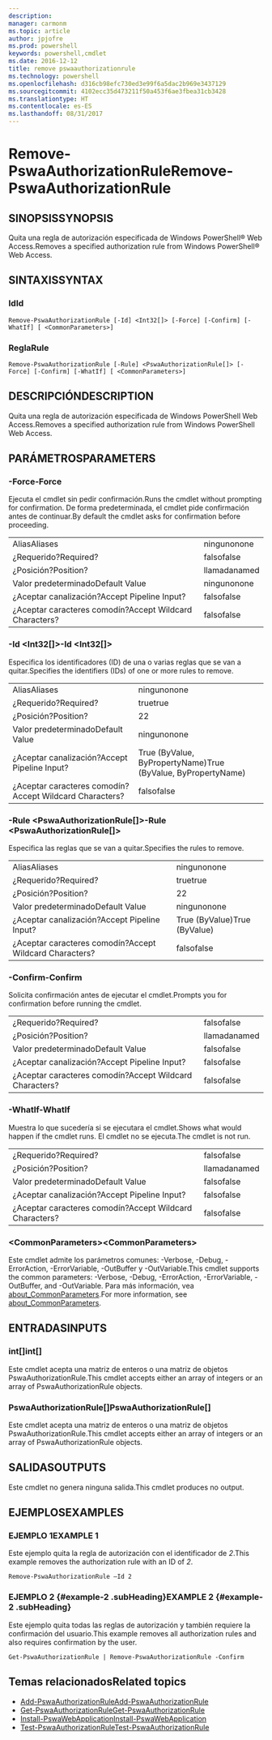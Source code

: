 ```yaml
---
description: 
manager: carmonm
ms.topic: article
author: jpjofre
ms.prod: powershell
keywords: powershell,cmdlet
ms.date: 2016-12-12
title: remove pswaauthorizationrule
ms.technology: powershell
ms.openlocfilehash: d316cb98efc730ed3e99f6a5dac2b969e3437129
ms.sourcegitcommit: 4102ecc35d473211f50a453f6ae3fbea31cb3428
ms.translationtype: HT
ms.contentlocale: es-ES
ms.lasthandoff: 08/31/2017
---
```

#  <a name="remove-pswaauthorizationrule"></a><span data-ttu-id="68273-103">Remove-PswaAuthorizationRule</span><span class="sxs-lookup"><span data-stu-id="68273-103">Remove-PswaAuthorizationRule</span></span>

##  <a name="synopsis"></a><span data-ttu-id="68273-104">SINOPSIS</span><span class="sxs-lookup"><span data-stu-id="68273-104">SYNOPSIS</span></span>

<span data-ttu-id="68273-105">Quita una regla de autorización especificada de Windows PowerShell® Web Access.</span><span class="sxs-lookup"><span data-stu-id="68273-105">Removes a specified authorization rule from Windows PowerShell® Web Access.</span></span>

## <a name="syntax"></a><span data-ttu-id="68273-106">SINTAXIS</span><span class="sxs-lookup"><span data-stu-id="68273-106">SYNTAX</span></span>

###  <a name="id"></a><span data-ttu-id="68273-107">Id</span><span class="sxs-lookup"><span data-stu-id="68273-107">Id</span></span>
```
Remove-PswaAuthorizationRule [-Id] <Int32[]> [-Force] [-Confirm] [-WhatIf] [ <CommonParameters>]
```

### <a name="rule"></a><span data-ttu-id="68273-108">Regla</span><span class="sxs-lookup"><span data-stu-id="68273-108">Rule</span></span>
```
Remove-PswaAuthorizationRule [-Rule] <PswaAuthorizationRule[]> [-Force] [-Confirm] [-WhatIf] [ <CommonParameters>]
```

## <a name="description"></a><span data-ttu-id="68273-109">DESCRIPCIÓN</span><span class="sxs-lookup"><span data-stu-id="68273-109">DESCRIPTION</span></span>

<span data-ttu-id="68273-110">Quita una regla de autorización especificada de Windows PowerShell Web Access.</span><span class="sxs-lookup"><span data-stu-id="68273-110">Removes a specified authorization rule from Windows PowerShell Web Access.</span></span>

## <a name="parameters"></a><span data-ttu-id="68273-111">PARÁMETROS</span><span class="sxs-lookup"><span data-stu-id="68273-111">PARAMETERS</span></span>

### <a name="-force"></a><span data-ttu-id="68273-112">-Force</span><span class="sxs-lookup"><span data-stu-id="68273-112">-Force</span></span>

<span data-ttu-id="68273-113">Ejecuta el cmdlet sin pedir confirmación.</span><span class="sxs-lookup"><span data-stu-id="68273-113">Runs the cmdlet without prompting for confirmation.</span></span> <span data-ttu-id="68273-114">De forma predeterminada, el cmdlet pide confirmación antes de continuar.</span><span class="sxs-lookup"><span data-stu-id="68273-114">By default the cmdlet asks for confirmation before proceeding.</span></span>

|||  
|-|-|
| <span data-ttu-id="68273-115">Alias</span><span class="sxs-lookup"><span data-stu-id="68273-115">Aliases</span></span>                              | <span data-ttu-id="68273-116">ninguno</span><span class="sxs-lookup"><span data-stu-id="68273-116">none</span></span>                                 |
| <span data-ttu-id="68273-117">¿Requerido?</span><span class="sxs-lookup"><span data-stu-id="68273-117">Required?</span></span>                            | <span data-ttu-id="68273-118">falso</span><span class="sxs-lookup"><span data-stu-id="68273-118">false</span></span>                                |
| <span data-ttu-id="68273-119">¿Posición?</span><span class="sxs-lookup"><span data-stu-id="68273-119">Position?</span></span>                            | <span data-ttu-id="68273-120">llamada</span><span class="sxs-lookup"><span data-stu-id="68273-120">named</span></span>                                |
| <span data-ttu-id="68273-121">Valor predeterminado</span><span class="sxs-lookup"><span data-stu-id="68273-121">Default Value</span></span>                        | <span data-ttu-id="68273-122">ninguno</span><span class="sxs-lookup"><span data-stu-id="68273-122">none</span></span>                                 |
| <span data-ttu-id="68273-123">¿Aceptar canalización?</span><span class="sxs-lookup"><span data-stu-id="68273-123">Accept Pipeline Input?</span></span>               | <span data-ttu-id="68273-124">falso</span><span class="sxs-lookup"><span data-stu-id="68273-124">false</span></span>                                |
| <span data-ttu-id="68273-125">¿Aceptar caracteres comodín?</span><span class="sxs-lookup"><span data-stu-id="68273-125">Accept Wildcard Characters?</span></span>          | <span data-ttu-id="68273-126">falso</span><span class="sxs-lookup"><span data-stu-id="68273-126">false</span></span>                                |

### <a name="-id-ltint32gt"></a><span data-ttu-id="68273-127">-Id &lt;Int32\[\]&gt;</span><span class="sxs-lookup"><span data-stu-id="68273-127">-Id &lt;Int32\[\]&gt;</span></span>

<span data-ttu-id="68273-128">Especifica los identificadores (ID) de una o varias reglas que se van a quitar.</span><span class="sxs-lookup"><span data-stu-id="68273-128">Specifies the identifiers (IDs) of one or more rules to remove.</span></span>

|||  
|-|-|
| <span data-ttu-id="68273-129">Alias</span><span class="sxs-lookup"><span data-stu-id="68273-129">Aliases</span></span>                              | <span data-ttu-id="68273-130">ninguno</span><span class="sxs-lookup"><span data-stu-id="68273-130">none</span></span>                                 |
| <span data-ttu-id="68273-131">¿Requerido?</span><span class="sxs-lookup"><span data-stu-id="68273-131">Required?</span></span>                            | <span data-ttu-id="68273-132">true</span><span class="sxs-lookup"><span data-stu-id="68273-132">true</span></span>                                 |
| <span data-ttu-id="68273-133">¿Posición?</span><span class="sxs-lookup"><span data-stu-id="68273-133">Position?</span></span>                            | <span data-ttu-id="68273-134">2</span><span class="sxs-lookup"><span data-stu-id="68273-134">2</span></span>                                    |
| <span data-ttu-id="68273-135">Valor predeterminado</span><span class="sxs-lookup"><span data-stu-id="68273-135">Default Value</span></span>                        | <span data-ttu-id="68273-136">ninguno</span><span class="sxs-lookup"><span data-stu-id="68273-136">none</span></span>                                 |
| <span data-ttu-id="68273-137">¿Aceptar canalización?</span><span class="sxs-lookup"><span data-stu-id="68273-137">Accept Pipeline Input?</span></span>               | <span data-ttu-id="68273-138">True (ByValue, ByPropertyName)</span><span class="sxs-lookup"><span data-stu-id="68273-138">True (ByValue, ByPropertyName)</span></span>       |
| <span data-ttu-id="68273-139">¿Aceptar caracteres comodín?</span><span class="sxs-lookup"><span data-stu-id="68273-139">Accept Wildcard Characters?</span></span>          | <span data-ttu-id="68273-140">falso</span><span class="sxs-lookup"><span data-stu-id="68273-140">false</span></span>                                |

### <a name="-rule-ltpswaauthorizationrulegt"></a><span data-ttu-id="68273-141">-Rule &lt;PswaAuthorizationRule\[\]&gt;</span><span class="sxs-lookup"><span data-stu-id="68273-141">-Rule &lt;PswaAuthorizationRule\[\]&gt;</span></span>

<span data-ttu-id="68273-142">Especifica las reglas que se van a quitar.</span><span class="sxs-lookup"><span data-stu-id="68273-142">Specifies the rules to remove.</span></span>

|||  
|-|-|
| <span data-ttu-id="68273-143">Alias</span><span class="sxs-lookup"><span data-stu-id="68273-143">Aliases</span></span>                              | <span data-ttu-id="68273-144">ninguno</span><span class="sxs-lookup"><span data-stu-id="68273-144">none</span></span>                                 |
| <span data-ttu-id="68273-145">¿Requerido?</span><span class="sxs-lookup"><span data-stu-id="68273-145">Required?</span></span>                            | <span data-ttu-id="68273-146">true</span><span class="sxs-lookup"><span data-stu-id="68273-146">true</span></span>                                 |
| <span data-ttu-id="68273-147">¿Posición?</span><span class="sxs-lookup"><span data-stu-id="68273-147">Position?</span></span>                            | <span data-ttu-id="68273-148">2</span><span class="sxs-lookup"><span data-stu-id="68273-148">2</span></span>                                    |
| <span data-ttu-id="68273-149">Valor predeterminado</span><span class="sxs-lookup"><span data-stu-id="68273-149">Default Value</span></span>                        | <span data-ttu-id="68273-150">ninguno</span><span class="sxs-lookup"><span data-stu-id="68273-150">none</span></span>                                 |
| <span data-ttu-id="68273-151">¿Aceptar canalización?</span><span class="sxs-lookup"><span data-stu-id="68273-151">Accept Pipeline Input?</span></span>               | <span data-ttu-id="68273-152">True (ByValue)</span><span class="sxs-lookup"><span data-stu-id="68273-152">True (ByValue)</span></span>                       |
| <span data-ttu-id="68273-153">¿Aceptar caracteres comodín?</span><span class="sxs-lookup"><span data-stu-id="68273-153">Accept Wildcard Characters?</span></span>          | <span data-ttu-id="68273-154">falso</span><span class="sxs-lookup"><span data-stu-id="68273-154">false</span></span>                                |

### <a name="-confirm"></a><span data-ttu-id="68273-155">-Confirm</span><span class="sxs-lookup"><span data-stu-id="68273-155">-Confirm</span></span>

<span data-ttu-id="68273-156">Solicita confirmación antes de ejecutar el cmdlet.</span><span class="sxs-lookup"><span data-stu-id="68273-156">Prompts you for confirmation before running the cmdlet.</span></span>

|||  
|-|-|
| <span data-ttu-id="68273-157">¿Requerido?</span><span class="sxs-lookup"><span data-stu-id="68273-157">Required?</span></span>                            | <span data-ttu-id="68273-158">falso</span><span class="sxs-lookup"><span data-stu-id="68273-158">false</span></span>                                |
| <span data-ttu-id="68273-159">¿Posición?</span><span class="sxs-lookup"><span data-stu-id="68273-159">Position?</span></span>                            | <span data-ttu-id="68273-160">llamada</span><span class="sxs-lookup"><span data-stu-id="68273-160">named</span></span>                                |
| <span data-ttu-id="68273-161">Valor predeterminado</span><span class="sxs-lookup"><span data-stu-id="68273-161">Default Value</span></span>                        | <span data-ttu-id="68273-162">falso</span><span class="sxs-lookup"><span data-stu-id="68273-162">false</span></span>                                |
| <span data-ttu-id="68273-163">¿Aceptar canalización?</span><span class="sxs-lookup"><span data-stu-id="68273-163">Accept Pipeline Input?</span></span>               | <span data-ttu-id="68273-164">falso</span><span class="sxs-lookup"><span data-stu-id="68273-164">false</span></span>                                |
| <span data-ttu-id="68273-165">¿Aceptar caracteres comodín?</span><span class="sxs-lookup"><span data-stu-id="68273-165">Accept Wildcard Characters?</span></span>          | <span data-ttu-id="68273-166">falso</span><span class="sxs-lookup"><span data-stu-id="68273-166">false</span></span>                                |

### <a name="-whatif"></a><span data-ttu-id="68273-167">-WhatIf</span><span class="sxs-lookup"><span data-stu-id="68273-167">-WhatIf</span></span>

<span data-ttu-id="68273-168">Muestra lo que sucedería si se ejecutara el cmdlet.</span><span class="sxs-lookup"><span data-stu-id="68273-168">Shows what would happen if the cmdlet runs.</span></span> <span data-ttu-id="68273-169">El cmdlet no se ejecuta.</span><span class="sxs-lookup"><span data-stu-id="68273-169">The cmdlet is not run.</span></span>

|||  
|-|-|
| <span data-ttu-id="68273-170">¿Requerido?</span><span class="sxs-lookup"><span data-stu-id="68273-170">Required?</span></span>                            | <span data-ttu-id="68273-171">falso</span><span class="sxs-lookup"><span data-stu-id="68273-171">false</span></span>                                |
| <span data-ttu-id="68273-172">¿Posición?</span><span class="sxs-lookup"><span data-stu-id="68273-172">Position?</span></span>                            | <span data-ttu-id="68273-173">llamada</span><span class="sxs-lookup"><span data-stu-id="68273-173">named</span></span>                                |
| <span data-ttu-id="68273-174">Valor predeterminado</span><span class="sxs-lookup"><span data-stu-id="68273-174">Default Value</span></span>                        | <span data-ttu-id="68273-175">falso</span><span class="sxs-lookup"><span data-stu-id="68273-175">false</span></span>                                |
| <span data-ttu-id="68273-176">¿Aceptar canalización?</span><span class="sxs-lookup"><span data-stu-id="68273-176">Accept Pipeline Input?</span></span>               | <span data-ttu-id="68273-177">falso</span><span class="sxs-lookup"><span data-stu-id="68273-177">false</span></span>                                |
| <span data-ttu-id="68273-178">¿Aceptar caracteres comodín?</span><span class="sxs-lookup"><span data-stu-id="68273-178">Accept Wildcard Characters?</span></span>          | <span data-ttu-id="68273-179">falso</span><span class="sxs-lookup"><span data-stu-id="68273-179">false</span></span>                                |

### <a name="ltcommonparametersgt"></a><span data-ttu-id="68273-180">&lt;CommonParameters&gt;</span><span class="sxs-lookup"><span data-stu-id="68273-180">&lt;CommonParameters&gt;</span></span>

<span data-ttu-id="68273-181">Este cmdlet admite los parámetros comunes: -Verbose, -Debug, -ErrorAction, -ErrorVariable, -OutBuffer y -OutVariable.</span><span class="sxs-lookup"><span data-stu-id="68273-181">This cmdlet supports the common parameters: -Verbose, -Debug, -ErrorAction, -ErrorVariable, -OutBuffer, and -OutVariable.</span></span>
<span data-ttu-id="68273-182">Para más información, vea [about_CommonParameters](http://go.microsoft.com/fwlink/p/?LinkID=113216).</span><span class="sxs-lookup"><span data-stu-id="68273-182">For more information, see [about_CommonParameters](http://go.microsoft.com/fwlink/p/?LinkID=113216).</span></span>

## <a name="inputs"></a><span data-ttu-id="68273-183">ENTRADAS</span><span class="sxs-lookup"><span data-stu-id="68273-183">INPUTS</span></span>

###  <a name="int"></a><span data-ttu-id="68273-184">int\[\]</span><span class="sxs-lookup"><span data-stu-id="68273-184">int\[\]</span></span>

<span data-ttu-id="68273-185">Este cmdlet acepta una matriz de enteros o una matriz de objetos PswaAuthorizationRule.</span><span class="sxs-lookup"><span data-stu-id="68273-185">This cmdlet accepts either an array of integers or an array of PswaAuthorizationRule objects.</span></span>

###  <a name="pswaauthorizationrule"></a><span data-ttu-id="68273-186">PswaAuthorizationRule\[\]</span><span class="sxs-lookup"><span data-stu-id="68273-186">PswaAuthorizationRule\[\]</span></span>

<span data-ttu-id="68273-187">Este cmdlet acepta una matriz de enteros o una matriz de objetos PswaAuthorizationRule.</span><span class="sxs-lookup"><span data-stu-id="68273-187">This cmdlet accepts either an array of integers or an array of PswaAuthorizationRule objects.</span></span>

##  <a name="outputs"></a><span data-ttu-id="68273-188">SALIDAS</span><span class="sxs-lookup"><span data-stu-id="68273-188">OUTPUTS</span></span>

<span data-ttu-id="68273-189">Este cmdlet no genera ninguna salida.</span><span class="sxs-lookup"><span data-stu-id="68273-189">This cmdlet produces no output.</span></span>

## <a name="examples"></a><span data-ttu-id="68273-190">EJEMPLOS</span><span class="sxs-lookup"><span data-stu-id="68273-190">EXAMPLES</span></span>

### <a name="example-1"></a><span data-ttu-id="68273-191">EJEMPLO 1</span><span class="sxs-lookup"><span data-stu-id="68273-191">EXAMPLE 1</span></span>

<span data-ttu-id="68273-192">Este ejemplo quita la regla de autorización con el identificador de *2*.</span><span class="sxs-lookup"><span data-stu-id="68273-192">This example removes the authorization rule with an ID of *2*.</span></span>

```
Remove-PswaAuthorizationRule –Id 2
```

### <a name="example-2-example-2-subheading"></a><span data-ttu-id="68273-193">EJEMPLO 2 {#example-2 .subHeading}</span><span class="sxs-lookup"><span data-stu-id="68273-193">EXAMPLE 2 {#example-2 .subHeading}</span></span>

<span data-ttu-id="68273-194">Este ejemplo quita todas las reglas de autorización y también requiere la confirmación del usuario.</span><span class="sxs-lookup"><span data-stu-id="68273-194">This example removes all authorization rules and also requires confirmation by the user.</span></span>

```
Get-PswaAuthorizationRule | Remove-PswaAuthorizationRule -Confirm
```

##  <a name="related-topics"></a><span data-ttu-id="68273-195">Temas relacionados</span><span class="sxs-lookup"><span data-stu-id="68273-195">Related topics</span></span>

-  [<span data-ttu-id="68273-196">Add-PswaAuthorizationRule</span><span class="sxs-lookup"><span data-stu-id="68273-196">Add-PswaAuthorizationRule</span></span>](add-pswaauthorizationrule.md)
-  [<span data-ttu-id="68273-197">Get-PswaAuthorizationRule</span><span class="sxs-lookup"><span data-stu-id="68273-197">Get-PswaAuthorizationRule</span></span>](get-pswaauthorizationrule.md)
-  [<span data-ttu-id="68273-198">Install-PswaWebApplication</span><span class="sxs-lookup"><span data-stu-id="68273-198">Install-PswaWebApplication</span></span>](install-pswawebapplication.md)
-  [<span data-ttu-id="68273-199">Test-PswaAuthorizationRule</span><span class="sxs-lookup"><span data-stu-id="68273-199">Test-PswaAuthorizationRule</span></span>](test-pswaauthorizationrule.md)
